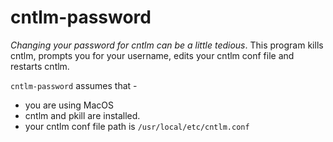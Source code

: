 # cntlm-password

*Changing your password for cntlm can be a little tedious*. This program kills
cntlm, prompts you for your username, edits your cntlm conf file and restarts
cntlm.

`cntlm-password` assumes that -
  * you are using MacOS
  * cntlm and pkill are installed.
  * your cntlm conf file path is `/usr/local/etc/cntlm.conf`
